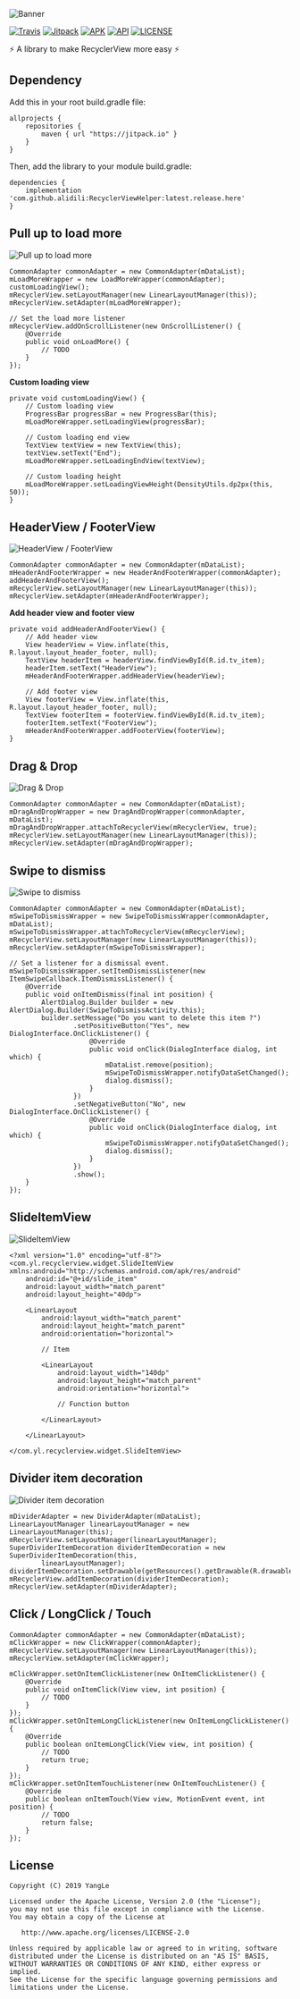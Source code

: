 ![Banner](https://github.com/alidili/RecyclerViewHelper/blob/master/screenshots/RecyclerViewHelper.png)

[![Travis](https://travis-ci.com/alidili/RecyclerViewHelper.svg?branch=master)](https://travis-ci.com/alidili/RecyclerViewHelper)
[![Jitpack](https://jitpack.io/v/alidili/RecyclerViewHelper.svg)](https://jitpack.io/#alidili/RecyclerViewHelper)
[![APK](https://img.shields.io/badge/APK%20download-1.97MB-blue.svg)](https://github.com/alidili/RecyclerViewHelper/raw/master/RecyclerViewHelper.apk)
[![API](https://img.shields.io/badge/API-16%2B-yellow.svg?style=flat)](https://android-arsenal.com/api?level=16)
[![LICENSE](https://img.shields.io/badge/License-Apache%202.0-green.svg)](https://github.com/alidili/RecyclerViewHelper/blob/master/LICENSE)

:zap: A library to make RecyclerView more easy :zap:

## Dependency

Add this in your root build.gradle file:

```
allprojects {
    repositories {
        maven { url "https://jitpack.io" }
    }
}
```

Then, add the library to your module build.gradle:

```
dependencies {
    implementation 'com.github.alidili:RecyclerViewHelper:latest.release.here'
}
```

## Pull up to load more

![Pull up to load more](https://github.com/alidili/RecyclerViewHelper/blob/master/screenshots/PullUpToLoadMore.gif)

```
CommonAdapter commonAdapter = new CommonAdapter(mDataList);
mLoadMoreWrapper = new LoadMoreWrapper(commonAdapter);
customLoadingView();
mRecyclerView.setLayoutManager(new LinearLayoutManager(this));
mRecyclerView.setAdapter(mLoadMoreWrapper);

// Set the load more listener
mRecyclerView.addOnScrollListener(new OnScrollListener() {
	@Override
	public void onLoadMore() {
		// TODO
	}
});
```

**Custom loading view**

```
private void customLoadingView() {
	// Custom loading view
	ProgressBar progressBar = new ProgressBar(this);
	mLoadMoreWrapper.setLoadingView(progressBar);

	// Custom loading end view
	TextView textView = new TextView(this);
	textView.setText("End");
	mLoadMoreWrapper.setLoadingEndView(textView);

	// Custom loading height
	mLoadMoreWrapper.setLoadingViewHeight(DensityUtils.dp2px(this, 50));
}
```

## HeaderView / FooterView

![HeaderView / FooterView](https://github.com/alidili/RecyclerViewHelper/blob/master/screenshots/HeaderFooterView.gif)

```
CommonAdapter commonAdapter = new CommonAdapter(mDataList);
mHeaderAndFooterWrapper = new HeaderAndFooterWrapper(commonAdapter);
addHeaderAndFooterView();
mRecyclerView.setLayoutManager(new LinearLayoutManager(this));
mRecyclerView.setAdapter(mHeaderAndFooterWrapper);
```

**Add header view and footer view**

```
private void addHeaderAndFooterView() {
	// Add header view
	View headerView = View.inflate(this, R.layout.layout_header_footer, null);
	TextView headerItem = headerView.findViewById(R.id.tv_item);
	headerItem.setText("HeaderView");
	mHeaderAndFooterWrapper.addHeaderView(headerView);

	// Add footer view
	View footerView = View.inflate(this, R.layout.layout_header_footer, null);
	TextView footerItem = footerView.findViewById(R.id.tv_item);
	footerItem.setText("FooterView");
	mHeaderAndFooterWrapper.addFooterView(footerView);
}
```

## Drag & Drop

![Drag & Drop](https://github.com/alidili/RecyclerViewHelper/blob/master/screenshots/DragAndDrop.gif)

```
CommonAdapter commonAdapter = new CommonAdapter(mDataList);
mDragAndDropWrapper = new DragAndDropWrapper(commonAdapter, mDataList);
mDragAndDropWrapper.attachToRecyclerView(mRecyclerView, true);
mRecyclerView.setLayoutManager(new LinearLayoutManager(this));
mRecyclerView.setAdapter(mDragAndDropWrapper);
```

## Swipe to dismiss

![Swipe to dismiss](https://github.com/alidili/RecyclerViewHelper/blob/master/screenshots/SwipeToDismiss.gif)

```
CommonAdapter commonAdapter = new CommonAdapter(mDataList);
mSwipeToDismissWrapper = new SwipeToDismissWrapper(commonAdapter, mDataList);
mSwipeToDismissWrapper.attachToRecyclerView(mRecyclerView);
mRecyclerView.setLayoutManager(new LinearLayoutManager(this));
mRecyclerView.setAdapter(mSwipeToDismissWrapper);

// Set a listener for a dismissal event.
mSwipeToDismissWrapper.setItemDismissListener(new ItemSwipeCallback.ItemDismissListener() {
	@Override
	public void onItemDismiss(final int position) {
		AlertDialog.Builder builder = new AlertDialog.Builder(SwipeToDismissActivity.this);
		builder.setMessage("Do you want to delete this item ?")
				.setPositiveButton("Yes", new DialogInterface.OnClickListener() {
					@Override
					public void onClick(DialogInterface dialog, int which) {
						mDataList.remove(position);
						mSwipeToDismissWrapper.notifyDataSetChanged();
						dialog.dismiss();
					}
				})
				.setNegativeButton("No", new DialogInterface.OnClickListener() {
					@Override
					public void onClick(DialogInterface dialog, int which) {
						mSwipeToDismissWrapper.notifyDataSetChanged();
						dialog.dismiss();
					}
				})
				.show();
	}
});
```

## SlideItemView

![SlideItemView](https://github.com/alidili/RecyclerViewHelper/blob/master/screenshots/SlideItemView.gif)

```
<?xml version="1.0" encoding="utf-8"?>
<com.yl.recyclerview.widget.SlideItemView xmlns:android="http://schemas.android.com/apk/res/android"
    android:id="@+id/slide_item"
    android:layout_width="match_parent"
    android:layout_height="40dp">

    <LinearLayout
        android:layout_width="match_parent"
        android:layout_height="match_parent"
        android:orientation="horizontal">

        // Item

        <LinearLayout
            android:layout_width="140dp"
            android:layout_height="match_parent"
            android:orientation="horizontal">

            // Function button

        </LinearLayout>

    </LinearLayout>

</com.yl.recyclerview.widget.SlideItemView>
```

## Divider item decoration

![Divider item decoration](https://github.com/alidili/RecyclerViewHelper/blob/master/screenshots/DividerItemDecoration.gif)

```
mDividerAdapter = new DividerAdapter(mDataList);
LinearLayoutManager linearLayoutManager = new LinearLayoutManager(this);
mRecyclerView.setLayoutManager(linearLayoutManager);
SuperDividerItemDecoration dividerItemDecoration = new SuperDividerItemDecoration(this,
		linearLayoutManager);
dividerItemDecoration.setDrawable(getResources().getDrawable(R.drawable.custom_bg_divider));
mRecyclerView.addItemDecoration(dividerItemDecoration);
mRecyclerView.setAdapter(mDividerAdapter);
```

## Click / LongClick / Touch

```
CommonAdapter commonAdapter = new CommonAdapter(mDataList);
mClickWrapper = new ClickWrapper(commonAdapter);
mRecyclerView.setLayoutManager(new LinearLayoutManager(this));
mRecyclerView.setAdapter(mClickWrapper);

mClickWrapper.setOnItemClickListener(new OnItemClickListener() {
	@Override
	public void onItemClick(View view, int position) {
		// TODO
	}
});
mClickWrapper.setOnItemLongClickListener(new OnItemLongClickListener() {
	@Override
	public boolean onItemLongClick(View view, int position) {
		// TODO
		return true;
	}
});
mClickWrapper.setOnItemTouchListener(new OnItemTouchListener() {
	@Override
	public boolean onItemTouch(View view, MotionEvent event, int position) {
		// TODO
		return false;
	}
});
```

## License

```
Copyright (C) 2019 YangLe

Licensed under the Apache License, Version 2.0 (the "License");
you may not use this file except in compliance with the License.
You may obtain a copy of the License at

   http://www.apache.org/licenses/LICENSE-2.0

Unless required by applicable law or agreed to in writing, software
distributed under the License is distributed on an "AS IS" BASIS,
WITHOUT WARRANTIES OR CONDITIONS OF ANY KIND, either express or implied.
See the License for the specific language governing permissions and
limitations under the License.
```